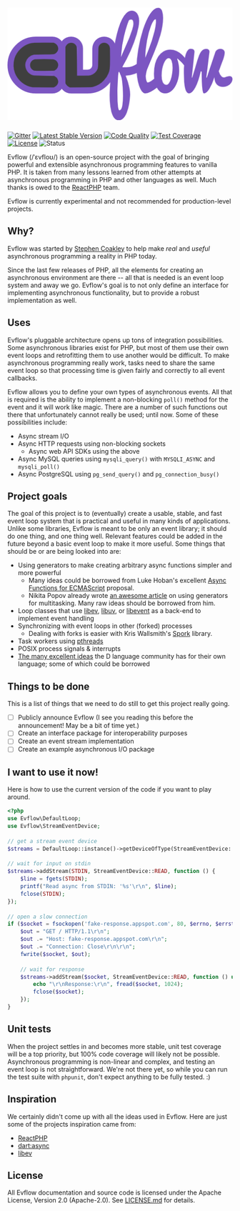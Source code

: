 # ![Evflow](logo.png)

[![Gitter](https://badges.gitter.im/Join%20Chat.svg)](https://gitter.im/evflow/evflow?utm_source=badge&utm_medium=badge&utm_campaign=pr-badge&utm_content=badge)
[![Latest Stable Version](http://img.shields.io/packagist/v/evflow/evflow.svg?style=flat)](https://packagist.org/packages/evflow/evflow)
[![Code Quality](https://img.shields.io/scrutinizer/g/evflow/evflow.svg?style=flat)](https://scrutinizer-ci.com/g/evflow/evflow/?branch=master)
[![Test Coverage](https://img.shields.io/scrutinizer/coverage/g/evflow/evflow.svg?style=flat)](https://scrutinizer-ci.com/g/evflow/evflow/?branch=master)
[![License](http://img.shields.io/badge/license-Apache--2.0-b57edc.svg?style=flat)](http://www.apache.org/licenses/LICENSE-2.0)
![Status](http://img.shields.io/badge/status-awesome-blue.svg?style=flat)

Evflow (/ˈɛvfloʊ/) is an open-source project with the goal of bringing powerful and extensible asynchronous programming features to vanilla PHP. It is taken from many lessons learned from other attempts at asynchronous programming in PHP and other languages as well. Much thanks is owed to the [ReactPHP](http://reactphp.org) team.

Evflow is currently experimental and not recommended for production-level projects.

## Why?
Evflow was started by [Stephen Coakley](http://github.com/coderstephen) to help make *real* and *useful* asynchronous programming a reality in PHP today.

Since the last few releases of PHP, all the elements for creating an asynchronous environment are there -- all that is needed is an event loop system and away we go. Evflow's goal is to not only define an interface for implementing asynchronous functionality, but to provide a robust implementation as well.

## Uses
Evflow's pluggable architecture opens up tons of integration possibilities. Some asynchronous libraries exist for PHP, but most of them use their own event loops and retrofitting them to use another would be difficult. To make asynchronous programming really work, tasks need to share the same event loop so that processing time is given fairly and correctly to all event callbacks.

Evflow allows you to define your own types of asynchronous events. All that is required is the ability to implement a non-blocking `poll()` method for the event and it will work like magic. There are a number of such functions out there that unfortunately cannot really be used; until now. Some of these possibilities include:

- Async stream I/O
- Async HTTP requests using non-blocking sockets
    + Async web API SDKs using the above
- Async MySQL queries using `mysqli_query()` with `MYSQLI_ASYNC` and `mysqli_poll()`
- Async PostgreSQL using `pg_send_query()` and `pg_connection_busy()`

## Project goals
The goal of this project is to (eventually) create a usable, stable, and fast event loop system that is practical and useful in many kinds of applications. Unlike some libraries, Evflow is meant to be only an event library; it should do one thing, and one thing well. Relevant features could be added in the future beyond a basic event loop to make it more useful. Some things that should be or are being looked into are:

- Using generators to make creating arbitrary async functions simpler and more powerful
    + Many ideas could be borrowed from Luke Hoban's excellent [Async Functions for ECMAScript](http://github.com/lukehoban/ecmascript-asyncawait) proposal.
    + Nikita Popov already wrote [an awesome article](http://nikic.github.io/2012/12/22/Cooperative-multitasking-using-coroutines-in-PHP.html) on using generators for multitasking. Many raw ideas should be borrowed from him.
- Loop classes that use [libev](http://libev.schmorp.de), [libuv](https://github.com/joyent/libuv), or [libevent](http://libevent.org) as a back-end to implement event handling
- Synchronizing with event loops in other (forked) processes
    + Dealing with forks is easier with Kris Wallsmith's [Spork](https://github.com/kriswallsmith/spork) library.
- Task workers using [pthreads](http://pthreads.org)
- POSIX process signals & interrupts
- [The many excellent ideas](http://wiki.dlang.org/Event_system) the D language community has for their own language; some of which could be borrowed

## Things to be done
This is a list of things that we need to do still to get this project really going.

- [ ] Publicly announce Evflow (I see you reading this before the announcement! May be a bit of time yet.)
- [ ] Create an interface package for interoperability purposes
- [ ] Create an event stream implementation
- [ ] Create an example asynchronous I/O package

## I want to use it now!
Here is how to use the current version of the code if you want to play around.

```php
<?php
use Evflow\DefaultLoop;
use Evflow\StreamEventDevice;

// get a stream event device
$streams = DefaultLoop::instance()->getDeviceOfType(StreamEventDevice::class);

// wait for input on stdin
$streams->addStream(STDIN, StreamEventDevice::READ, function () {
    $line = fgets(STDIN);
    printf("Read async from STDIN: '%s'\r\n", $line);
    fclose(STDIN);
});

// open a slow connection
if ($socket = fsockopen('fake-response.appspot.com', 80, $errno, $errstr, 30)) {
    $out = "GET / HTTP/1.1\r\n";
    $out .= "Host: fake-response.appspot.com\r\n";
    $out .= "Connection: Close\r\n\r\n";
    fwrite($socket, $out);

    // wait for response
    $streams->addStream($socket, StreamEventDevice::READ, function () use ($socket) {
        echo "\r\nResponse:\r\n", fread($socket, 1024);
        fclose($socket);
    });
}
```

## Unit tests
When the project settles in and becomes more stable, unit test coverage will be a top priority, but 100% code coverage will likely not be possible. Asynchronous programming is non-linear and complex, and testing an event loop is not straightforward. We're not there yet, so while you can run the test suite with `phpunit`, don't expect anything to be fully tested. :)

## Inspiration
We certainly didn't come up with all the ideas used in Evflow. Here are just some of the projects inspiration came from:

- [ReactPHP](http://reactphp.org)
- [dart:async](https://www.dartlang.org)
- [libev](http://libev.schmorp.de)

## License
All Evflow documentation and source code is licensed under the Apache License, Version 2.0 (Apache-2.0). See [LICENSE.md](LICENSE.md) for details.
